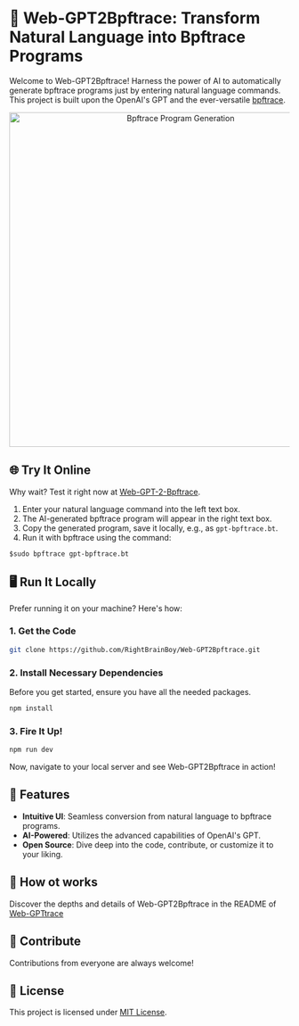 # 🚀 Web-GPT2Bpftrace: Transform Natural Language into Bpftrace Programs

Welcome to Web-GPT2Bpftrace! Harness the power of AI to automatically generate bpftrace programs just by entering natural language commands. This project is built upon the OpenAI's GPT and the ever-versatile [bpftrace](https://github.com/iovisor/bpftrace).

<p align="center">
  <img src="./public/gpt2bpftrace.png" alt="Bpftrace Program Generation" width="600"/>
</p>

## 🌐 **Try It Online**
Why wait? Test it right now at [Web-GPT-2-Bpftrace](https://gpt-2-bpftrace.vercel.app/).

1. Enter your natural language command into the left text box.
2. The AI-generated bpftrace program will appear in the right text box.
3. Copy the generated program, save it locally, e.g., as `gpt-bpftrace.bt`.
4. Run it with bpftrace using the command:

```console
$sudo bpftrace gpt-bpftrace.bt
```

## 🖥 **Run It Locally**
Prefer running it on your machine? Here's how:

### **1. Get the Code**

```bash
git clone https://github.com/RightBrainBoy/Web-GPT2Bpftrace.git
```

### **2. Install Necessary Dependencies**
Before you get started, ensure you have all the needed packages.

```bash
npm install
```

### **3. Fire It Up!**

```bash
npm run dev
```
Now, navigate to your local server and see Web-GPT2Bpftrace in action!

## 🌟 **Features**
- **Intuitive UI**: Seamless conversion from natural language to bpftrace programs.
- **AI-Powered**: Utilizes the advanced capabilities of OpenAI's GPT.
- **Open Source**: Dive deep into the code, contribute, or customize it to your liking.

## 📖 **How ot works**
Discover the depths and details of Web-GPT2Bpftrace in the README of [Web-GPTtrace](https://github.com/RightBrainBoy/Web-GPTtrace)
## 🙌 **Contribute**
Contributions from everyone are always welcome!

## 📝 **License**
This project is licensed under [MIT License](LICENSE).